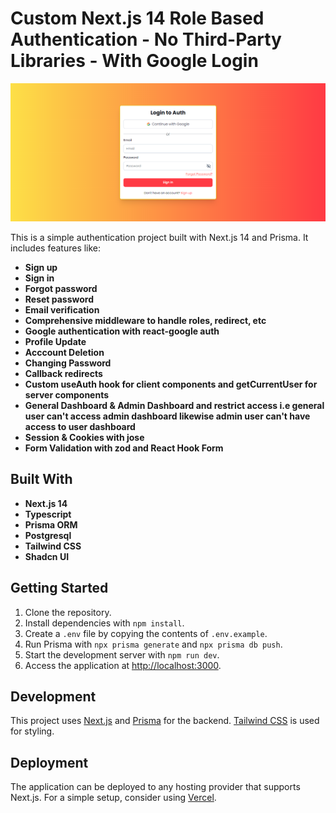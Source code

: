 # Custom Next.js 14 Role Based Authentication - No Third-Party Libraries - With Google Login

![Screenshot](screenshot.png)

This is a simple authentication project built with Next.js 14 and Prisma. It includes features like:

- **Sign up**
- **Sign in**
- **Forgot password**
- **Reset password**
- **Email verification**
- **Comprehensive middleware to handle roles, redirect, etc**
- **Google authentication with react-google auth**
- **Profile Update**
- **Acccount Deletion**
- **Changing Password**
- **Callback redirects**
- **Custom useAuth hook for client components and getCurrentUser for server components**
- **General Dashboard & Admin Dashboard and restrict access i.e general user can't access admin dashboard likewise admin user can't have access to user dashboard**
- **Session & Cookies with jose**
- **Form Validation with zod and React Hook Form**

## Built With

- **Next.js 14**
- **Typescript**
- **Prisma ORM**
- **Postgresql**
- **Tailwind CSS**
- **Shadcn UI**

## Getting Started

1. Clone the repository.
2. Install dependencies with `npm install`.
3. Create a `.env` file by copying the contents of `.env.example`.
4. Run Prisma with `npx prisma generate` and `npx prisma db push`.
5. Start the development server with `npm run dev`.
6. Access the application at [http://localhost:3000](http://localhost:3000).

## Development

This project uses [Next.js](https://nextjs.org/) and [Prisma](https://www.prisma.io/) for the backend. [Tailwind CSS](https://tailwindcss.com/) is used for styling.

## Deployment

The application can be deployed to any hosting provider that supports Next.js. For a simple setup, consider using [Vercel](https://vercel.com/).
